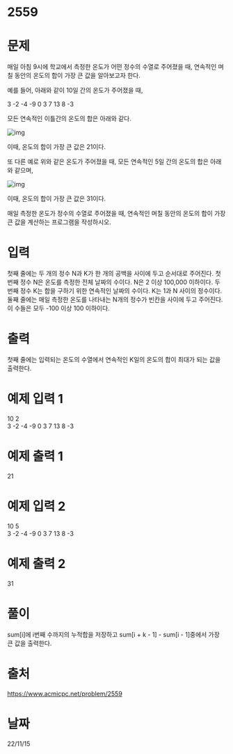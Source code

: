 # 2559

# 문제
매일 아침 9시에 학교에서 측정한 온도가 어떤 정수의 수열로 주어졌을 때, 연속적인 며칠 동안의 온도의 합이 가장 큰 값을 알아보고자 한다.

예를 들어, 아래와 같이 10일 간의 온도가 주어졌을 때, 

3 -2 -4 -9 0 3 7 13 8 -3

모든 연속적인 이틀간의 온도의 합은 아래와 같다.

![img](https://upload.acmicpc.net/563b6bfd-12ff-4275-a869-90fdd43b6deb/-/preview/)

이때, 온도의 합이 가장 큰 값은 21이다. 

또 다른 예로 위와 같은 온도가 주어졌을 때, 모든 연속적인 5일 간의 온도의 합은 아래와 같으며, 

![img](https://upload.acmicpc.net/cb8d846c-2f90-475a-8901-1fb69de87397/-/preview/)

이때, 온도의 합이 가장 큰 값은 31이다.

매일 측정한 온도가 정수의 수열로 주어졌을 때, 연속적인 며칠 동안의 온도의 합이 가장 큰 값을 계산하는 프로그램을 작성하시오. 

# 입력
첫째 줄에는 두 개의 정수 N과 K가 한 개의 공백을 사이에 두고 순서대로 주어진다. 첫 번째 정수 N은 온도를 측정한 전체 날짜의 수이다. N은 2 이상 100,000 이하이다. 두 번째 정수 K는 합을 구하기 위한 연속적인 날짜의 수이다. K는 1과 N 사이의 정수이다. 둘째 줄에는 매일 측정한 온도를 나타내는 N개의 정수가 빈칸을 사이에 두고 주어진다. 이 수들은 모두 -100 이상 100 이하이다. 

# 출력
첫째 줄에는 입력되는 온도의 수열에서 연속적인 K일의 온도의 합이 최대가 되는 값을 출력한다.

# 예제 입력 1 
10 2  
3 -2 -4 -9 0 3 7 13 8 -3

# 예제 출력 1 
21

# 예제 입력 2 
10 5  
3 -2 -4 -9 0 3 7 13 8 -3

# 예제 출력 2 
31
  
# 풀이
sum[i]에 i번째 수까지의 누적합을 저장하고 sum[i + k - 1] - sum[i - 1]중에서 가장 큰 값을 출력한다.

# 출처 
https://www.acmicpc.net/problem/2559

# 날짜
22/11/15